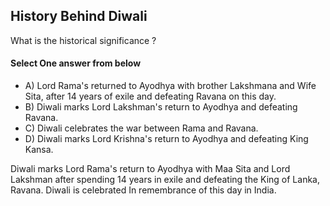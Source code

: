 <!-- Answer =  -->
## History Behind Diwali
What is the historical significance ?

#### Select One answer from below
- A) Lord Rama's returned to Ayodhya with brother Lakshmana and Wife Sita, after 14 years of exile and defeating Ravana on this day.
- B) Diwali marks Lord Lakshman's return to Ayodhya and defeating Ravana.
- C) Diwali celebrates the war between Rama and Ravana.
- D) Diwali marks Lord Krishna's return to Ayodhya and defeating King Kansa.

Diwali marks Lord Rama's return to Ayodhya with Maa Sita and Lord Lakshman after spending 14 years in exile and defeating the King of Lanka, Ravana. Diwali is celebrated In remembrance of this day in India.

